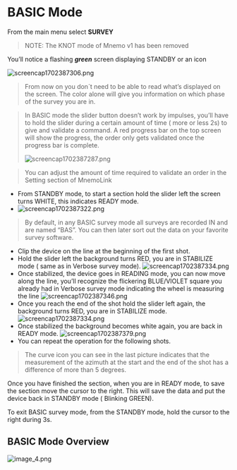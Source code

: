 # BASIC Mode

From the main menu select **SURVEY**
>NOTE: The KNOT mode of Mnemo v1 has been removed

You’ll notice a flashing _**green**_ screen displaying STANDBY or an icon 

![screencap1702387306.png](screencap1702387306.png)

>From now on you don´t need to be able  to read what’s displayed on the screen. The color alone will give you information on which phase of the survey you are in.

> In BASIC mode the slider button doesn’t work by impulses, you’ll have to hold the slider during a certain amount of time ( more or less 2s) to give and validate a command.
> A red progress bar on the top screen will show the progress, the order only gets validated once the  progress bar is complete.
> 
> ![screencap1702387287.png](screencap1702387287.png)

> You can adjust the amount of time required to validate an order in the Setting section of MnemoLink
- From STANDBY mode, to start a section hold the slider left the screen turns WHITE, this indicates READY mode.
- ![screencap1702387322.png](screencap1702387322_1.png)
> By default, in any BASIC survey mode all surveys are recorded IN and are named “BAS”. You can then later sort out the data on your favorite survey software.
- Clip the device on the line at the beginning of the first shot.
- Hold the slider left the background turns RED, you are in STABILIZE mode ( same as in Verbose survey mode). 
![screencap1702387334.png](screencap1702387334.png)
- Once stabilized, the device goes in READING mode, you can now move along the line, you’ll recognize the flickering BLUE/VIOLET square you already had in Verbose survey mode indicating the wheel is measuring the line
![screencap1702387346.png](screencap1702387346.png)
- Once you reach the end of the shot hold the slider left again, the background turns RED, you are in STABILIZE mode.
![screencap1702387334.png](screencap1702387334_1.png)
- Once stabilized the background becomes white again, you are back in READY mode.
![screencap1702387379.png](screencap1702387379.png)
- You can repeat the operation for the following shots.
> The curve icon you can see in the last picture indicates that the measurement of the azimuth at the start and the end of the shot has a difference of more than 5 degrees.
> 
> 
Once you have finished the section, when you are in READY mode, to save the section move the cursor to the right.
This will save the data and put the device back in STANDBY mode ( Blinking GREEN).


To exit BASIC survey mode, from the STANDBY mode, hold the cursor to the right during 3s.

## BASIC Mode Overview ##

![image_4.png](image_4.png)





